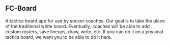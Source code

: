 ## FC-Board

A tactics board app for use by soccer coaches. Our goal is to take the place of the traditional white board.
Eventually, coaches will be able to add custom rosters, save lineups, draw, write, etc. If you can do it on a
physical tactics board, we want you to be able to do it here.
